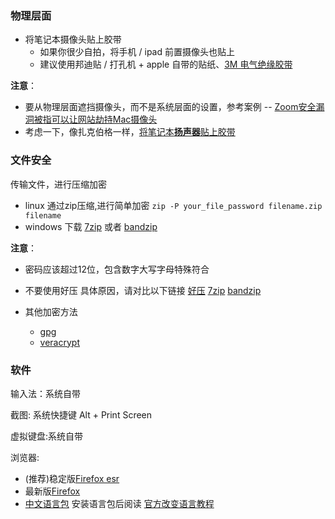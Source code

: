 
### 物理层面

- 将笔记本摄像头贴上胶带
  - 如果你很少自拍，将手机 / ipad 前置摄像头也贴上
  - 建议使用邦迪贴 / 打孔机 + apple 自带的贴纸、[3M 电气绝缘胶带](https://www.3m.com.cn/3M/zh_CN/company-cn/all-3m-products/~/3M-%E7%94%B5%E6%B0%94%E7%BB%9D%E7%BC%98%E8%83%B6%E5%B8%A6-130C-3-4-%E8%8B%B1%E5%AF%B8-x-30-%E8%8B%B1%E5%B0%BA-%E9%BB%91%E8%89%B2-1-%E5%8D%B7-%E7%9B%92-24-%E5%8D%B7-%E7%AE%B1/?N=5002385+3294770564&preselect=3293786499&rt=rud)


**注意**：
- 要从物理层面遮挡摄像头，而不是系统层面的设置，参考案例 -- [Zoom安全漏洞被指可以让网站劫持Mac摄像头](https://www.cnbeta.com/articles/tech/865681.htm)
- 考虑一下，像扎克伯格一样，[将笔记本**扬声器**贴上胶带](https://www.nytimes.com/2016/06/23/technology/personaltech/mark-zuckerberg-covers-his-laptop-camera-you-should-consider-it-too.html)

### 文件安全

传输文件，进行压缩加密
- linux 通过zip压缩,进行简单加密 
`zip -P your_file_password filename.zip filename`
- windows 
下载 [7zip](https://www.7-zip.org) 或者 [bandzip](https://www.bandizip.com/)

**注意**：
- 密码应该超过12位，包含数字大写字母特殊符合
- 不要使用好压 具体原因，请对比以下链接 [好压](https://www.bing.com/search?q=%E5%A5%BD%E5%8E%8B+%E6%B5%81%E6%B0%93%E8%BD%AF%E4%BB%B6) [7zip](https://www.bing.com/search?q=7zip+流氓软件) [bandzip](https://www.bing.com/search?q=bandzip+流氓软件)

- 其他加密方法
  - [gpg](www.ruanyifeng.com/blog/2013/07/gpg.html)
  - [veracrypt](https://veracrypt.fr)


### 软件

输入法：系统自带

截图: 系统快捷键 Alt + Print Screen

虚拟键盘:系统自带

浏览器: 

- (推荐)稳定版[Firefox esr](https://download.mozilla.org/?product=firefox-esr-latest&os=win&lang=en-US)
- 最新版[Firefox](https://download.mozilla.org/?product=firefox-latest&os=win&lang=en-US)
- [中文语言包](https://addons.mozilla.org/zh-CN/firefox/addon/chinese-simplified-zh-cn-la/) 安装语言包后阅读 [官方改变语言教程](https://support.mozilla.org/zh-CN/kb/%E4%BD%BF%E7%94%A8%E8%AF%AD%E8%A8%80%E5%8C%85%E6%94%B9%E5%8F%98Firefox%E7%95%8C%E9%9D%A2%E8%AF%AD%E8%A8%80)

